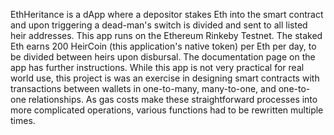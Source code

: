 EthHeritance is a dApp where a depositor stakes Eth into the smart contract and upon triggering a dead-man's switch is divided and sent to all listed heir addresses. This app runs on the Ethereum Rinkeby Testnet. The staked Eth earns 200 HeirCoin (this application's native token) per Eth per day, to be divided between heirs upon disbursal. The documentation page on the app has further instructions. While this app is not very practical for real world use, this project is was an exercise in designing smart contracts with transactions between wallets in one-to-many, many-to-one, and one-to-one relationships. As gas costs make these straightforward processes into more complicated operations, various functions had to be rewritten multiple times.
